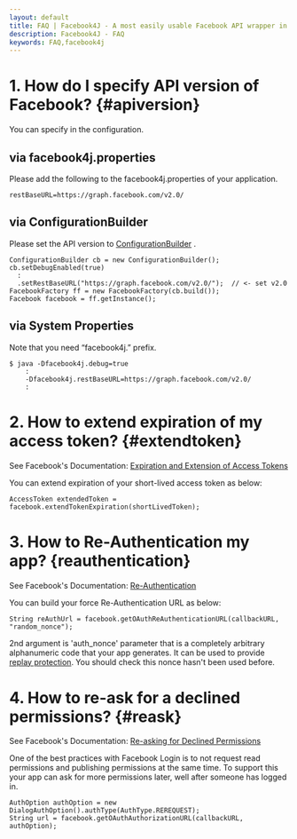 ```yaml
---
layout: default
title: FAQ | Facebook4J - A most easily usable Facebook API wrapper in Java
description: Facebook4J - FAQ
keywords: FAQ,facebook4j
---
```

# 1. How do I specify API version of Facebook? {#apiversion}

You can specify in the configuration.

## via facebook4j.properties
Please add the following to the facebook4j.properties of your application.

    restBaseURL=https://graph.facebook.com/v2.0/

## via ConfigurationBuilder
Please set the API version to [ConfigurationBuilder](/javadoc/facebook4j/conf/ConfigurationBuilder.html) .

    ConfigurationBuilder cb = new ConfigurationBuilder();
    cb.setDebugEnabled(true)
      :
      .setRestBaseURL("https://graph.facebook.com/v2.0/");  // <- set v2.0
    FacebookFactory ff = new FacebookFactory(cb.build());
    Facebook facebook = ff.getInstance();

## via System Properties
Note that you need “facebook4j.” prefix.

    $ java -Dfacebook4j.debug=true
        :
        -Dfacebook4j.restBaseURL=https://graph.facebook.com/v2.0/
        :

# 2. How to extend expiration of my access token? {#extendtoken}

See Facebook's Documentation: [Expiration and Extension of Access Tokens](https://developers.facebook.com/docs/facebook-login/access-tokens/expiration-and-extension)

You can extend expiration of your short-lived access token as below:

    AccessToken extendedToken = facebook.extendTokenExpiration(shortLivedToken);

# 3. How to Re-Authentication my app? {reauthentication}

See Facebook's Documentation: [Re-Authentication](https://developers.facebook.com/docs/facebook-login/reauthentication)

You can build your force Re-Authentication URL as below:

    String reAuthUrl = facebook.getOAuthReAuthenticationURL(callbackURL, "random_nonce");

2nd argument is 'auth_nonce' parameter that is a completely arbitrary alphanumeric code that your app generates.
It can be used to provide [replay protection](http://en.wikipedia.org/wiki/Replay_attack).
You should check this nonce hasn't been used before.

# 4. How to re-ask for a declined permissions? {#reask}

See Facebook's Documentation: [Re-asking for Declined Permissions](https://developers.facebook.com/docs/facebook-login/web#re-asking-declined-permissions)

One of the best practices with Facebook Login is to not request read permissions and publishing permissions at the same time. To support this your app can ask for more permissions later, well after someone has logged in.

    AuthOption authOption = new DialogAuthOption().authType(AuthType.REREQUEST);
    String url = facebook.getOAuthAuthorizationURL(callbackURL, authOption);
